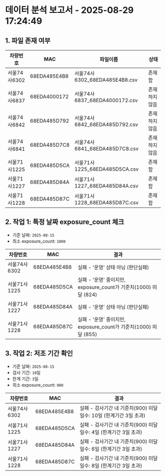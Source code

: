 # 데이터 분석 보고서 - 2025-08-29 17:24:49

## 1. 파일 존재 여부

| 차량번호 | MAC | 파일이름 | 상태 |
|---|---|---|---|
| 서울74사6302 | 68EDA485E4B8 | 서울74사6302_68EDA485E4B8.csv | 존재함 |
| 서울74사6837 | 68EDA4000172 | 서울74사6837_68EDA4000172.csv | 존재하지 않음 |
| 서울74사6842 | 68EDA485D792 | 서울74사6842_68EDA485D792.csv | 존재하지 않음 |
| 서울74사6841 | 68EDA485D7C8 | 서울74사6841_68EDA485D7C8.csv | 존재하지 않음 |
| 서울71사1225 | 68EDA485D5CA | 서울71사1225_68EDA485D5CA.csv | 존재함 |
| 서울71사1227 | 68EDA485D84A | 서울71사1227_68EDA485D84A.csv | 존재함 |
| 서울71사1228 | 68EDA485D87C | 서울71사1228_68EDA485D87C.csv | 존재함 |

## 2. 작업 1: 특정 날짜 exposure_count 체크

- 기준 날짜: `2025-08-15`
- 최소 exposure_count: `1000`

| 차량번호 | MAC | 결과 |
|---|---|---|
| 서울74사6302 | 68EDA485E4B8 | 실패 - '운영' 상태 아님 (판단실패) |
| 서울71사1225 | 68EDA485D5CA | 실패 - '운영' 중이지만, exposure_count가 기준치(1000) 미달 (824) |
| 서울71사1227 | 68EDA485D84A | 실패 - '운영' 상태 아님 (판단실패) |
| 서울71사1228 | 68EDA485D87C | 실패 - '운영' 중이지만, exposure_count가 기준치(1000) 미달 (855) |

## 3. 작업 2: 저조 기간 확인

- 기준 날짜: `2025-08-15`
- 검사 기간: `10`일
- 한계 기간: `3`일
- 최소 exposure_count: `900`

| 차량번호 | MAC | 결과 |
|---|---|---|
| 서울74사6302 | 68EDA485E4B8 | 실패 - 검사기간 내 기준치(900) 미달 일수: 10일 (한계기간 3일 초과) |
| 서울71사1225 | 68EDA485D5CA | 실패 - 검사기간 내 기준치(900) 미달 일수: 4일 (한계기간 3일 초과) |
| 서울71사1227 | 68EDA485D84A | 실패 - 검사기간 내 기준치(900) 미달 일수: 6일 (한계기간 3일 초과) |
| 서울71사1228 | 68EDA485D87C | 실패 - 검사기간 내 기준치(900) 미달 일수: 8일 (한계기간 3일 초과) |
